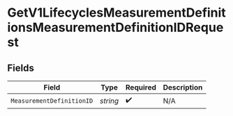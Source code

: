 # GetV1LifecyclesMeasurementDefinitionsMeasurementDefinitionIDRequest


## Fields

| Field                     | Type                      | Required                  | Description               |
| ------------------------- | ------------------------- | ------------------------- | ------------------------- |
| `MeasurementDefinitionID` | *string*                  | :heavy_check_mark:        | N/A                       |
